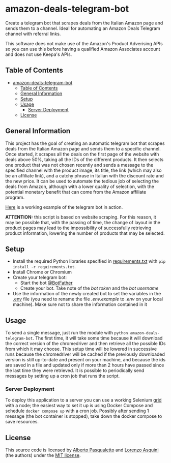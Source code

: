 # amazon-deals-telegram-bot

Create a telegram bot that scrapes deals from the Italian Amazon page and sends them to a channel. Ideal for automating an Amazon Deals Telegram channel with referral links.

This software does not make use of the Amazon's Product Adverising APIs so you can use this before having a qualified Amazon Associates account and does not use Keepa's APIs.

## Table of Contents

- [amazon-deals-telegram-bot](#amazon-deals-telegram-bot)
  - [Table of Contents](#table-of-contents)
  - [General Information](#general-information)
  - [Setup](#setup)
  - [Usage](#usage)
    - [Server Deployment](#server-deployment)
  - [License](#license)

## General Information

This project has the goal of creating an automatic telegram bot that scrapes deals from the Italian Amazon page and sends them to a specific channel. Once started, it scrapes all the deals on the first page of the website with deals above 50%, taking all the IDs of the different products. It then selects one product that was not chosen recently and sends a message to the specified channel with the product image, its title, the link (which may also be an affiliate link), and a catchy phrase in Italian with the discount rate and the new price.
It can be used to automate the tedious job of selecting the deals from Amazon, although with a lower quality of selection, with the potential monetary benefit that can come from the Amazon affiliate program.

[Here](https://t.me/OfferteDiMimmo) is a working example of the telegram bot in action.

**ATTENTION:** this script is based on website scraping. For this reason, it may be possible that, with the passing of time, the change of layout in the product pages may lead to the impossibility of successfully retrieving product information, lowering the number of products that may be selected.

## Setup

- Install the required Python libraries specified in [requirements.txt](requirements.txt) with `pip install -r requirements.txt`.
- Install Chrome or Chromium
- Create your telegram bot:
    - Start the bot [@BotFather](https://telegram.me/BotFather)
    - Create your bot. Take note of the _bot token_ and the _bot username_
- Use the information of the newly created bot to set the variables in the [.env](.env.example) file (you need to rename the file _.env.example_ to _.env_ on your local machine). Make sure not to share the information contained in it

## Usage

To send a single message, just run the module with `python amazon-deals-telegram-bot`. The first time, it will take some time because it will download the correct version of the chromedriver and then retrieve all the possible IDs from which it may choose. This setup time will be lowered in successive runs because the chromedriver will be cached if the previously downloaded version is still up-to-date and present on your machine, and because the ids are saved in a file and updated only if more than 2 hours have passed since the last time they were retrieved.
It is possible to periodically send messages by setting up a cron job that runs the script.

### Server Deployment

To deploy this application to a server you can use a working Selenium [grid](https://www.selenium.dev/documentation/grid/) with a node; the easiest way to set it up is using Docker Compose and schedule `docker compose up` with a cron job.
Possibly after sending 1 message (the bot container is stopped), take down the docker compose to save resources.

## License

This source code is licensed by [Alberto Pasqualetto](https://github.com/albertopasqualetto) and [Lorenzo Asquini](https://github.com/lorenzo-asquini) (the authors) under the [MIT license](LICENSE).
